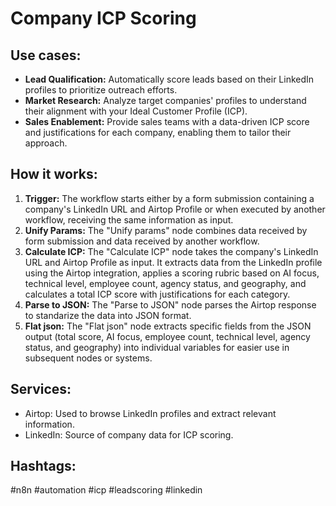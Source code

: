 # Company ICP Scoring

## Use cases:

- **Lead Qualification:** Automatically score leads based on their LinkedIn profiles to prioritize outreach efforts.
- **Market Research:** Analyze target companies' profiles to understand their alignment with your Ideal Customer Profile (ICP).
- **Sales Enablement:** Provide sales teams with a data-driven ICP score and justifications for each company, enabling them to tailor their approach.

## How it works:

1.  **Trigger:** The workflow starts either by a form submission containing a company's LinkedIn URL and Airtop Profile or when executed by another workflow, receiving the same information as input.
2.  **Unify Params:** The "Unify params" node combines data received by form submission and data received by another workflow.
3.  **Calculate ICP:** The "Calculate ICP" node takes the company's LinkedIn URL and Airtop Profile as input. It extracts data from the LinkedIn profile using the Airtop integration, applies a scoring rubric based on AI focus, technical level, employee count, agency status, and geography, and calculates a total ICP score with justifications for each category.
4.  **Parse to JSON:** The "Parse to JSON" node parses the Airtop response to standarize the data into JSON format.
5.  **Flat json:** The "Flat json" node extracts specific fields from the JSON output (total score, AI focus, employee count, technical level, agency status, and geography) into individual variables for easier use in subsequent nodes or systems.

## Services:

-   Airtop: Used to browse LinkedIn profiles and extract relevant information.
-   LinkedIn: Source of company data for ICP scoring.

## Hashtags:

#n8n #automation #icp #leadscoring #linkedin

